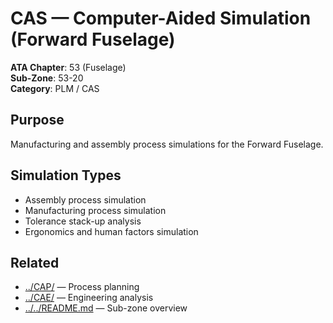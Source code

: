 # CAS — Computer-Aided Simulation (Forward Fuselage)

**ATA Chapter**: 53 (Fuselage)  
**Sub-Zone**: 53-20  
**Category**: PLM / CAS

## Purpose

Manufacturing and assembly process simulations for the Forward Fuselage.

## Simulation Types

- Assembly process simulation
- Manufacturing process simulation
- Tolerance stack-up analysis
- Ergonomics and human factors simulation

## Related

- [../CAP/](../CAP/) — Process planning
- [../CAE/](../CAE/) — Engineering analysis
- [../../README.md](../../README.md) — Sub-zone overview
